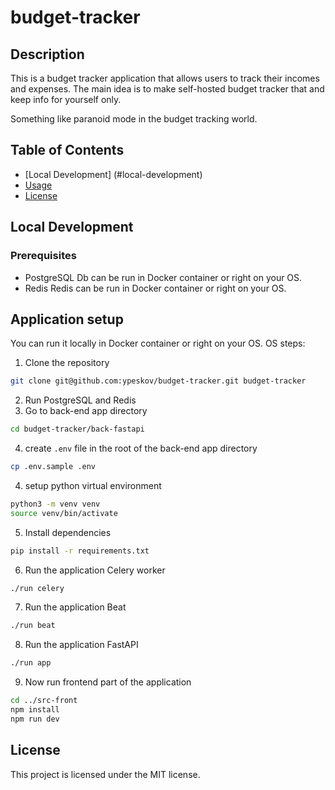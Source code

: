 # budget-tracker

## Description
This is a budget tracker application that allows users to track their incomes and expenses.
The main idea is to make self-hosted budget tracker that and keep info for yourself only.

Something like paranoid mode in the budget tracking world.

## Table of Contents
- [Local Development] (#local-development)
- [Usage](#usage)
- [License](#license)

## Local Development

### Prerequisites
- PostgreSQL
Db can be run in Docker container or right on your OS.
- Redis
Redis can be run in Docker container or right on your OS.


## Application setup
You can run it locally in Docker container or right on your OS.
OS steps:
1. Clone the repository
```bash
git clone git@github.com:ypeskov/budget-tracker.git budget-tracker
``` 
2. Run PostgreSQL and Redis
3. Go to back-end app directory
```bash
cd budget-tracker/back-fastapi
```
4. create `.env` file in the root of the back-end app directory
```bash
cp .env.sample .env
```
4. setup python virtual environment
```bash
python3 -m venv venv
source venv/bin/activate
```
5. Install dependencies
```bash
pip install -r requirements.txt
```
6. Run the application Celery worker
```bash
./run celery
```
7. Run the application Beat
```bash
./run beat
```
8. Run the application FastAPI
```bash
./run app
```
9. Now run frontend part of the application
```bash
cd ../src-front
npm install
npm run dev
```

## License
This project is licensed under the MIT license.

